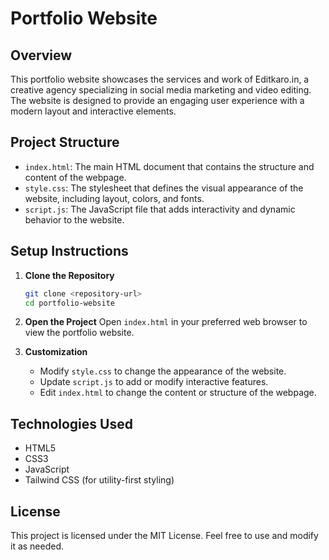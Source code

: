 # Portfolio Website

## Overview
This portfolio website showcases the services and work of Editkaro.in, a creative agency specializing in social media marketing and video editing. The website is designed to provide an engaging user experience with a modern layout and interactive elements.

## Project Structure
- `index.html`: The main HTML document that contains the structure and content of the webpage.
- `style.css`: The stylesheet that defines the visual appearance of the website, including layout, colors, and fonts.
- `script.js`: The JavaScript file that adds interactivity and dynamic behavior to the website.

## Setup Instructions
1. **Clone the Repository**
   ```bash
   git clone <repository-url>
   cd portfolio-website
   ```

2. **Open the Project**
   Open `index.html` in your preferred web browser to view the portfolio website.

3. **Customization**
   - Modify `style.css` to change the appearance of the website.
   - Update `script.js` to add or modify interactive features.
   - Edit `index.html` to change the content or structure of the webpage.

## Technologies Used
- HTML5
- CSS3
- JavaScript
- Tailwind CSS (for utility-first styling)

## License
This project is licensed under the MIT License. Feel free to use and modify it as needed.
